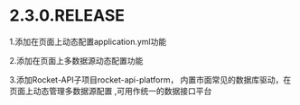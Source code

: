 # 2.3.0.RELEASE

1.添加在页面上动态配置application.yml功能 

2.添加在页面上多数据源动态配置功能

3.添加Rocket-API子项目rocket-api-platform， 内置市面常见的数据库驱动，在页面上动态管理多数据源配置 ,可用作统一的数据接口平台
